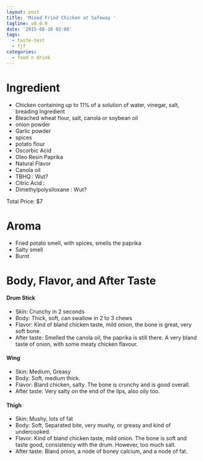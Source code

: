```yaml
---
layout: post
title: 'Mixed Fried Chicken at Safeway '
tagline: v0.0.9
date: '2015-08-10 02:08'
tags:
  - taste-test
  - fjf
categories:
  - food n drink
---
```


# Ingredient

  + Chicken containing up to 11% of a solution of water, vinegar, salt, breading Ingredient
  + Bleached wheat flour, salt, canola or soybean oil
  + onion powder
  + Garlic powder
  + spices
  + potato flour
  + Oscorbic Acid
  + Oleo Resin Paprika
  + Natural Flavor
  + Canola oil
  + TBHQ : Wut?
  + Citric Acid :
  + Dimethylpolysiloxane : Wut?

Total Price: $7

# Aroma

  + Fried potato smell, with spices, smells the paprika
  + Salty smell
  + Burnt

# Body, Flavor, and After Taste

#### Drum Stick

  + Skin: Crunchy in 2 seconds
  + Body: Thick, soft, can swallow in 2 to 3 chews
  + Flavor: Kind of bland chicken taste, mild onion, the bone is great, very soft bone.
  + After taste: Smelled the canola oil, the paprika is still there. A very bland taste of onion, with some meaty chicken flavour.

#### Wing

  + Skin: Medium, Greasy
  + Body: Soft, medium thick.
  + Flavor: Bland chicken, salty. The bone is crunchy and is good overall.
  + After taste: Very salty on the end of the lips, also oily too.

#### Thigh

  + Skin: Mushy, lots of fat
  + Body: Soft, Separated bite, very mushy, or greasy and kind of undercooked.
  + Flavor: Kind of bland chicken taste, mild onion. The bone is soft and taste good, consistency with the drum. However, too much salt.
  + After taste: Bland onion, a node of boney calcium, and a node of fat.

